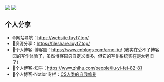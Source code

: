 <img src="https://github-readme-stats.vercel.app/api?username=arnoliudaxia&show_icons=true"/>
<img src="https://github-readme-stats.vercel.app/api/top-langs/?username=arnoliudaxia&layout=compact"/>

## 个人分享
- 🌐网站导航：https://website.liuyf7.top/
- 📁资源分享：https://fileshare.liuyf7.top/
- ~~📰个人博客-博客园：https://www.cnblogs.com/arno-liu/~~ (我实在受不了博客园的写作体验了，虽然博客园的自定义很多，但它的写作系统实在是太老旧了)
- 📰个人博客-知乎：https://www.zhihu.com/people/liu-yi-fei-82-83
- 📰个人博客-Notion专栏：[CS人类的自我修养](https://www.notion.so/CS-89f02f72f1264efe94dfc4b7d396d8ee)


